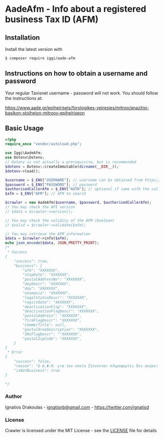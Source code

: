 # AadeAfm - Info about a registered business Tax ID (AFM)


## Installation

Install the latest version with

```bash
$ composer require iggi/aade-afm
```
## Instructions on how to obtain a username and password

Your regular Taxisnet username - password will not work.
You should follow the instructions at:

https://www.aade.gr/epiheiriseis/forologikes-ypiresies/mitroo/anazitisi-basikon-stoiheion-mitrooy-epiheiriseon

## Basic Usage

```php
<?php
require_once "vendor/autoload.php";

use Iggi\AadeAfm;
use Dotenv\Dotenv;
// Dotenv is not actually a prerequisite, but is recommended
$dotenv = Dotenv::createImmutable(dirname(__DIR__));
$dotenv->load();

$username = $_ENV["USERNAME"]; // username can be obtained from https://www.aade.gr/epiheiriseis/forologikes-ypiresies/mitroo/anazitisi-basikon-stoiheion-mitrooy-epiheiriseon
$password = $_ENV["PASSWORD"]; // password
$authorisedCallerAfm = $_ENV["AUTH"]; // optional if same with the caller's afm but if present must be authorised
$afm = $_ENV["AFM"]; // AFM to search

$crawler = new AadeAfm($username, $password, $authorisedCallerAfm);
// You may check the API version
// $data = $crawler->version();

// You may check the validity of the AFM (boolean)
// $valid = $crawler->validate($afm);

// You may retrieve the AFM information
$data = $crawler->info($afm);
echo json_encode($data, JSON_PRETTY_PRINT);
/*
 * Success
{
    "success": true,
    "business": {
        "afm": "XXXXXXX",
        "stopDate": "XXXXXXX",
        "postalAddressNo": "XXXXXXX",
        "doyDescr": "XXXXXXX",
        "doy": "XXXXXXX",
        "onomasia": "XXXXXXX",
        "legalStatusDescr": "XXXXXXX",
        "registDate": "XXXXXXX",
        "deactivationFlag": "XXXXXXX",
        "deactivationFlagDescr": "XXXXXXX",
        "postalAddress": "XXXXXXX",
        "firmFlagDescr": "XXXXXXX",
        "commerTitle": null,
        "postalAreaDescription": "XXXXXXX",
        "INiFlagDescr": ""XXXXXXX",
        "postalZipCode": "XXXXXXX",
    }
}
 * Error
{
    "success": false,
    "reason": "O Α.Φ.Μ. για τον οποίο ζητούνται πληροφορίες δεν ανήκει και δεν ανήκε ποτέ σε νομικό πρόσωπο, νομική οντότητα, ή φυσικό πρόσωπο με εισόδημα από επιχειρηματική δραστηριότητα.",
    "isNotBusiness": true
}

*/

```

### Author

Ignatios Drakoulas - <ignatisnb@gmail.com> - <https://twitter.com/ignatisd><br />

### License

Crawler is licensed under the MIT License - see the [LICENSE](LICENSE) file for details
